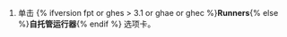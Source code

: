 1. 单击 {% ifversion fpt or ghes > 3.1 or ghae or ghec %}**Runners**{% else %}**自托管运行器**{% endif %} 选项卡。
